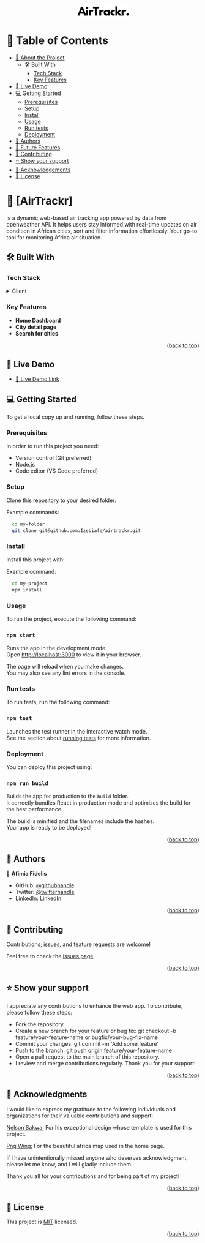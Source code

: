 <a name="readme-top"></a>

<div align="center">
  <img src="./src/assets/logo-black.png" alt="logo" width="140"  height="auto" />
</div>

<!-- TABLE OF CONTENTS -->

# 📗 Table of Contents

- [📖 About the Project](#about-project)
  - [🛠 Built With](#built-with)
    - [Tech Stack](#tech-stack)
    - [Key Features](#key-features)
- [🚀 Live Demo](#live-demo)
- [💻 Getting Started](#getting-started)
  - [Prerequisites](#prerequisites)
  - [Setup](#setup)
  - [Install](#install)
  - [Usage](#usage)
  - [Run tests](#run-tests)
  - [Deployment](#deployment)
- [👥 Authors](#authors)
- [🔭 Future Features](#future-features)
- [🤝 Contributing](#contributing)
- [⭐️ Show your support](#support)
- [🙏 Acknowledgements](#acknowledgements)
- [📝 License](#license)

<!-- PROJECT DESCRIPTION -->

# 📖 [AirTrackr] <a name="about-project"></a>

is a dynamic web-based air tracking app powered by data from openweather API. It helps users stay informed with real-time updates on air condition in African cities, sort and filter information effortlessly. Your go-to tool for monitoring Africa air situation.

## 🛠 Built With <a name="built-with"></a>

### Tech Stack <a name="tech-stack"></a>

<details>
  <summary>Client</summary>
  <ul>
    <li><a href="https://developer.mozilla.org/en-US/docs/Web/HTML">HTML</a></li>
    <li><a href="https://developer.mozilla.org/en-US/docs/Web/CSS">CSS</a></li>
    <li><a href="https://reactjs.org/">React.js</a></li>
  </ul>
</details>

<!-- Features -->

### Key Features <a name="key-features"></a>

- **Home Dashboard**
- **City detail page**
- **Search for cities**

<p align="right">(<a href="#readme-top">back to top</a>)</p>

<!-- LIVE DEMO -->

## 🚀 Live Demo <a name="live-demo"></a>

- [🔗 Live Demo Link](https://airtrackr-ten.vercel.app/)

<!-- GETTING STARTED -->

## 💻 Getting Started <a name="getting-started"></a>

To get a local copy up and running, follow these steps.

### Prerequisites

In order to run this project you need:

- Version control (Git preferred)
- Node.js
- Code editor (VS Code preferred)

### Setup

Clone this repository to your desired folder:

Example commands:

```sh
  cd my-folder
  git clone git@github.com:Izebiafe/airtrackr.git
```

### Install

Install this project with:

Example command:

```sh
  cd my-project
  npm install
```

### Usage

To run the project, execute the following command:

### `npm start`

Runs the app in the development mode.\
Open [http://localhost:3000](http://localhost:3000) to view it in your browser.

The page will reload when you make changes.\
You may also see any lint errors in the console.

### Run tests

To run tests, run the following command:

### `npm test`

Launches the test runner in the interactive watch mode.\
See the section about [running tests](https://facebook.github.io/create-react-app/docs/running-tests) for more information.

### Deployment

You can deploy this project using:

### `npm run build`

Builds the app for production to the `build` folder.\
It correctly bundles React in production mode and optimizes the build for the best performance.

The build is minified and the filenames include the hashes.\
Your app is ready to be deployed!

<p align="right">(<a href="#readme-top">back to top</a>)</p>

<!-- AUTHORS -->

## 👥 Authors <a name="authors"></a>

👤 **Afimia Fidelis**

- GitHub: [@githubhandle](https://github.com/Izebiafe)
- Twitter: [@twitterhandle](https://twitter.com/Izebiafe)
- LinkedIn: [LinkedIn](https://www.linkedin.com/in/Izebiafe/)

<p align="right">(<a href="#readme-top">back to top</a>)</p>

## 🤝 Contributing <a name="contributing"></a>

Contributions, issues, and feature requests are welcome!

Feel free to check the [issues page](https://github.com/Izebiafe/airtrackr/issues).

<p align="right">(<a href="#readme-top">back to top</a>)</p>

<!-- SUPPORT -->

## ⭐️ Show your support <a name="support"></a>

I appreciate any contributions to enhance the web app. To contribute, please follow these steps:

- Fork the repository.
- Create a new branch for your feature or bug fix: git checkout -b feature/your-feature-name or bugfix/your-bug-fix-name
- Commit your changes: git commit -m 'Add some feature'
- Push to the branch: git push origin feature/your-feature-name
- Open a pull request to the main branch of this repository.
- I review and merge contributions regularly. Thank you for your support!

<p align="right">(<a href="#readme-top">back to top</a>)</p>

<!-- ACKNOWLEDGEMENTS -->

## 🙏 Acknowledgments <a name="acknowledgements"></a>

I would like to express my gratitude to the following individuals and organizations for their valuable contributions and support:

[Nelson Sakwa:](https://www.behance.net/sakwadesignstudio) For his exceptional design whose template is used for this project.

[Png Wing:](https://www.pngwing.com) For the beautiful africa map used in the home page.

If I have unintentionally missed anyone who deserves acknowledgment, please let me know, and I will gladly include them.

Thank you all for your contributions and for being part of my project!

<p align="right">(<a href="#readme-top">back to top</a>)</p>

<!-- LICENSE -->

## 📝 License <a name="license"></a>

This project is [MIT](./LICENSE) licensed.

<p align="right">(<a href="#readme-top">back to top</a>)</p>
